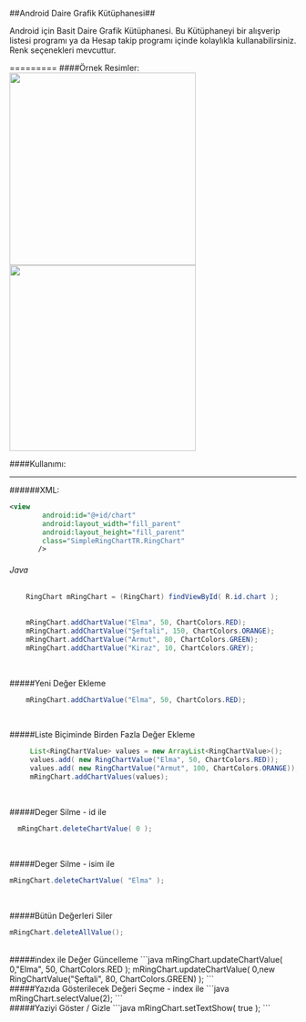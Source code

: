 ##Android Daire Grafik Kütüphanesi##
<p>Android için Basit Daire Grafik Kütüphanesi.
Bu Kütüphaneyi bir alışverip listesi programı ya da Hesap takip programı içinde kolaylıkla kullanabilirsiniz. 
Renk seçenekleri mevcuttur.</p>
=========
####Örnek Resimler:

<img src="https://raw.githubusercontent.com/otabakoglu/Android-Grafik-Comp/master/Images/noname.png" width="327px" height="338px" />
<img src="https://raw.githubusercontent.com/otabakoglu/Android-Grafik-Comp/master/Images/noname2.png" width="327px" height="326px" />

####Kullanımı:
___________
######XML:
```xml
<view
        android:id="@+id/chart"
        android:layout_width="fill_parent"
        android:layout_height="fill_parent"
        class="SimpleRingChartTR.RingChart"
       />
```
###### Java

```java
    RingChart mRingChart = (RingChart) findViewById( R.id.chart );
    
    
    mRingChart.addChartValue("Elma", 50, ChartColors.RED);
    mRingChart.addChartValue("Şeftali", 150, ChartColors.ORANGE);
    mRingChart.addChartValue("Armut", 80, ChartColors.GREEN);
    mRingChart.addChartValue("Kiraz", 10, ChartColors.GREY);
```

<br>

#####Yeni Değer Ekleme
```java
    mRingChart.addChartValue("Elma", 50, ChartColors.RED);
```

<br>

#####Liste Biçiminde Birden Fazla Değer Ekleme
```java
     List<RingChartValue> values = new ArrayList<RingChartValue>();
     values.add( new RingChartValue("Elma", 50, ChartColors.RED));
     values.add( new RingChartValue("Armut", 100, ChartColors.ORANGE));
     mRingChart.addChartValues(values);
```
<br>

#####Deger Silme - id ile
```java
  mRingChart.deleteChartValue( 0 );
```
<br>

#####Deger Silme - isim ile
 ```java
 mRingChart.deleteChartValue( "Elma" );
 ```
 
 <br>
 
#####Bütün Değerleri Siler
 ```java
mRingChart.deleteAllValue();
 ```
 <br>
#####index ile Değer Güncelleme
 ```java
  mRingChart.updateChartValue( 0,"Elma", 50, ChartColors.RED );
  mRingChart.updateChartValue( 0,new RingChartValue("Şeftali", 80, ChartColors.GREEN) );
```
 <br>
#####Yazıda Gösterilecek Değeri Seçme - index ile
```java
  mRingChart.selectValue(2);
```
<br>
#####Yaziyi Göster / Gizle
```java
   mRingChart.setTextShow( true );
```
